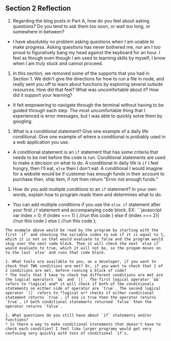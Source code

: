 ## Section 2 Reflection

1. Regarding the blog posts in Part A, how do you feel about asking questions? Do you tend to ask them too soon, or wait too long, or somewhere in between?
  * I have absolutely no problem asking questions when I am unable to make progress. Asking questions has never bothered me, nor am I too proud to figuratively bang my head against the keyboard for an hour. I feel as though even though I am used to learning skills by myself, I know when I am truly stuck and cannot proceed.

1. In this section, we removed some of the supports that you had in Section 1. We didn't give the directions for how to run a file in node, and really sent you off to learn about functions by exploring several outside resources. How did that feel? What was uncomfortable about it? How did it support your learning?
  * It felt empowering to navigate through the terminal without having to be guided through each step. The most uncomfortable thing that I experienced is error messages, but I was able to quickly solve them by googling.

1. What is a conditional statement? Give one example of a daily life conditional. Give one example of where a conditional is probably used in a web application you use.
  * A conditional statement is an `if` statement that has some criteria that needs to be met before the code is run. Conditional statements are used to make a decision on what to do. A conditional in daily life is `if` I feel hungry, then I'll eat, `else` then I don't eat. A conditional I would imagine for a website would be if customer has enough funds in their account to purchase then, ship item, if not then return "Error not enough funds."
1. How do you add multiple conditions to an `if` statement? In your own words, explain how to program reads them and determines what to do.
  * You can add multiple conditions if you use the `else if` statement after your first `if` statement and accompanying code block. EX: ```javascript
  var index = 0;
  if (index === 1) {
    //run this code
  } else if (index === 2){
    //run this code
  } else {
    //run this code
  };
  ```
  The example above would be read by the program by starting with the first `if` and checking the variable index to see if it is equal to 1, which it is not so that would evaluate to false and the program would skip over the next code block. Then it will check the next `else if` would evaluate to true, which it will not be, so the progam moves on to the last `else` and runs that code block.

1. What tools are available to you, as a developer, if you want to check that TWO conditions are met? Or, if you want to check that 1 of 2 conditions are met, before running a block of code?
  * The tools that I have to check two different conditions are met are the logical operators `&&` and `||`. The first logical operator `&&` refers to *logical and* it will check if both of the conditionals statements on either side of operator are `true`. The second logical operator `||` refers to *logical or* checks if either conditional statement returns `true`, if one is true then the operator returns `true`, if both conditional statements returned `false` then the operator returns `false`.

1. What questions do you still have about `if` statements and/or functions?
  * Is there a way to make conditional statements that doesn't have to check each condition? I feel like larger programs would get very confusing very quickly with tons of conditional `if`s.
